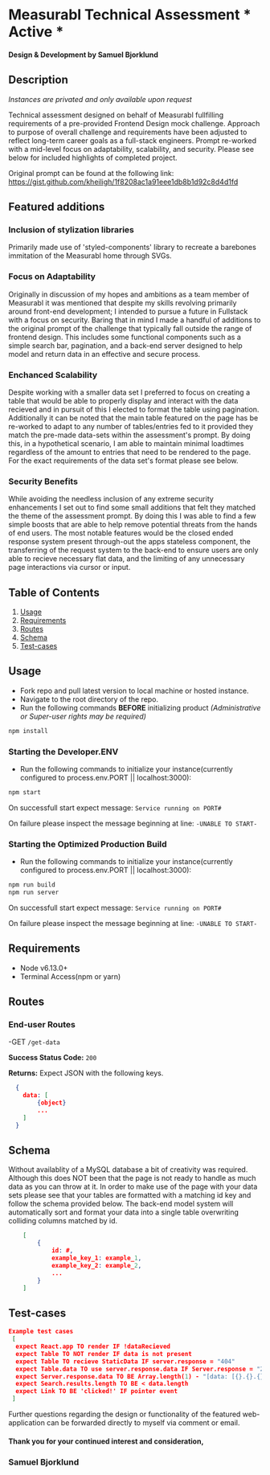 # Measurabl Technical Assessment * Active *
#### Design & Development by Samuel Bjorklund

## Description
*Instances are privated and only available upon request*

Technical assessment designed on behalf of Measurabl fullfilling requirements of a pre-provided Frontend Design mock challenge. Approach to purpose of overall challenge and requirements have been adjusted to reflect long-term career goals as a full-stack engineers. Prompt re-worked with a mid-level focus on adaptability, scalability, and security. Please see below for included highlights of completed project.

Original prompt can be found at the following link:
https://gist.github.com/kheiligh/1f8208ac1a91eee1db8b1d92c8d4d1fd

## Featured additions
### Inclusion of stylization libraries 
Primarily made use of 'styled-components' library to recreate a barebones immitation of the Measurabl home through SVGs.

### Focus on Adaptability
Originally in discussion of my hopes and ambitions as a team member of Measurabl it was mentioned that despite my skills revolving primarily around front-end development; I intended to pursue a future in Fullstack with a focus on security. Baring that in mind I made a handful of additions to the original prompt of the challenge that typically fall outside the range of frontend design. This includes some functional components such as a simple search bar, pagination, and a back-end server designed to help model and return data in an effective and secure process. 

### Enchanced Scalability
Despite working with a smaller data set I preferred to focus on creating a table that would be able to properly display and interact with the data recieved and in pursuit of this I elected to format the table using pagination. Additionally it can be noted that the main table featured on the page has be re-worked to adapt to any number of tables/entries fed to it provided they match the pre-made data-sets within the assessment's prompt. By doing this, in a hypothetical scenario, I am able to maintain minimal loadtimes regardless of the amount to entries that need to be rendered to the page. For the exact requirements of the data set's format please see below. 

### Security Benefits
While avoiding the needless inclusion of any extreme security enhancements I set out to find some small additions that felt they matched the theme of the assessment prompt. By doing this I was able to find a few simple boosts that are able to help remove potential threats from the hands of end users. The most notable features would be the closed ended response system present through-out the apps stateless component, the transferring of the request system to the back-end to ensure users are only able to recieve necessary flat data, and the limiting of any unnecessary page interactions via cursor or input. 

## Table of Contents
1. [Usage](#Usage)
1. [Requirements](#requirements)
1. [Routes](#routes)
1. [Schema](#schema)
1. [Test-cases](#test-cases)

## Usage
- Fork repo and pull latest version to local machine or hosted instance.
- Navigate to the root directory of the repo.
- Run the following commands **BEFORE** initializing product _(Administrative or Super-user rights may be required)_
```sh
npm install
```
### Starting the Developer.ENV
- Run the following commands to initialize your instance(currently configured to process.env.PORT || localhost:3000):
```sh
npm start
```
On successfull start expect message: `Service running on PORT#`

On failure please inspect the message beginning at line: `-UNABLE TO START-`
### Starting the Optimized Production Build
- Run the following commands to initialize your instance(currently configured to process.env.PORT || localhost:3000):
```sh
npm run build
npm run server
```
On successfull start expect message: `Service running on PORT#`

On failure please inspect the message beginning at line: `-UNABLE TO START-`

## Requirements
- Node v6.13.0+ 
- Terminal Access(npm or yarn)

## Routes
### End-user Routes
-GET `/get-data`

**Success Status Code:** `200`

**Returns:** Expect JSON with the following keys.
```json
  {
    data: [
        {object}
        ...
    ]
  }
```

## Schema
Without availablity of a MySQL database a bit of creativity was required. Although this does NOT been that the page is not ready to handle as much data as you can throw at it. In order to make use of the page with your data sets please see that your tables are formatted with a matching id key and follow the schema provided below. The back-end model system will automatically sort and format your data into a single table overwriting colliding columns matched by id.

```json
    [
        {
            id: #,
            example_key_1: example_1,
            example_key_2: example_2,
            ...
        }
    ]
```
## Test-cases
```json
Example test cases
 [
  expect React.app TO render IF !dataRecieved
  expect Table TO NOT render IF data is not present
  expect Table TO recieve StaticData IF server.response = "404"
  expect Table.data TO use server.response.data IF Server.response = "200"
  expect Server.response.data TO BE Array.length(1) - "[data: [{}.{}.{}]"
  expect Search.results.length TO BE < data.length
  expect Link TO BE 'clicked!' IF pointer event
 ]
```


Further questions regarding the design or functionality of the featured web-application can be forwarded directly to myself via comment or email.

#### Thank you for your continued interest and consideration,
### Samuel Bjorklund
